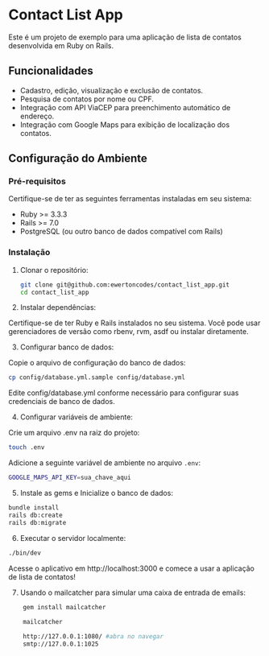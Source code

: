# Contact List App

Este é um projeto de exemplo para uma aplicação de lista de contatos desenvolvida em Ruby on Rails.

## Funcionalidades

- Cadastro, edição, visualização e exclusão de contatos.
- Pesquisa de contatos por nome ou CPF.
- Integração com API ViaCEP para preenchimento automático de endereço.
- Integração com Google Maps para exibição de localização dos contatos.

## Configuração do Ambiente

### Pré-requisitos

Certifique-se de ter as seguintes ferramentas instaladas em seu sistema:

- Ruby >= 3.3.3
- Rails >= 7.0
- PostgreSQL (ou outro banco de dados compatível com Rails)

### Instalação

1. Clonar o repositório:

   ```bash
   git clone git@github.com:ewertoncodes/contact_list_app.git
   cd contact_list_app

2. Instalar dependências:

Certifique-se de ter Ruby e Rails instalados no seu sistema. Você pode usar gerenciadores de versão como rbenv, rvm, asdf ou instalar diretamente.


3. Configurar banco de dados:

Copie o arquivo de configuração do banco de dados:

```bash
cp config/database.yml.sample config/database.yml
```
Edite config/database.yml conforme necessário para configurar suas credenciais de banco de dados.

4. Configurar variáveis de ambiente:

Crie um arquivo .env na raiz do projeto:
```bash
touch .env
```

Adicione a seguinte variável de ambiente no arquivo `.env`:


```bash
GOOGLE_MAPS_API_KEY=sua_chave_aqui
```
5. Instale as gems e Inicialize o banco de dados:

``` bash
bundle install
rails db:create
rails db:migrate
``` 
6. Executar o servidor localmente:
``` bash
./bin/dev
```
Acesse o aplicativo em http://localhost:3000 e comece a usar a aplicação de lista de contatos!


7. Usando o mailcatcher para simular uma caixa de entrada de emails:

``` bash
    gem install mailcatcher
    
    mailcatcher

    http://127.0.0.1:1080/ #abra no navegar 
    smtp://127.0.0.1:1025 
``` 


